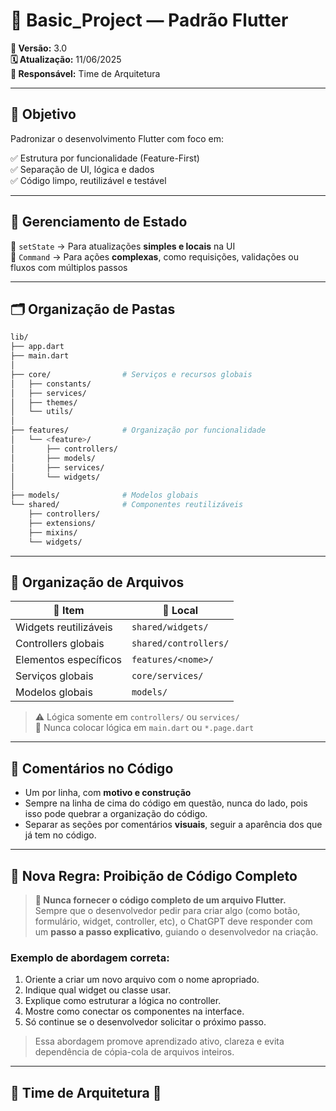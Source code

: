 # 🚀 Basic_Project — Padrão Flutter

**📌 Versão:** 3.0  
**🗓️ Atualização:** 11/06/2025  
**👥 Responsável:** Time de Arquitetura

---

## 🎯 Objetivo

Padronizar o desenvolvimento Flutter com foco em:

✅ Estrutura por funcionalidade (Feature-First)  
✅ Separação de UI, lógica e dados  
✅ Código limpo, reutilizável e testável

---

## 🧩 Gerenciamento de Estado

🔹 `setState` → Para atualizações **simples e locais** na UI  
🔸 `Command` → Para ações **complexas**, como requisições, validações ou fluxos com múltiplos passos  

---

## 🗂️ Organização de Pastas

```bash
lib/
├── app.dart
├── main.dart
│
├── core/                # Serviços e recursos globais
│   ├── constants/
│   ├── services/
│   ├── themes/
│   └── utils/
│
├── features/            # Organização por funcionalidade
│   └── <feature>/
│       ├── controllers/
│       ├── models/
│       ├── services/
│       └── widgets/
│
├── models/              # Modelos globais
└── shared/              # Componentes reutilizáveis
    ├── controllers/
    ├── extensions/
    ├── mixins/
    └── widgets/
```

---

## 🧱 Organização de Arquivos

| 📁 Item                | 📌 Local                          |
|------------------------|-----------------------------------|
| Widgets reutilizáveis  | `shared/widgets/`                |
| Controllers globais    | `shared/controllers/`            |
| Elementos específicos  | `features/<nome>/`               |
| Serviços globais       | `core/services/`                 |
| Modelos globais        | `models/`                        |

> ⚠️ Lógica somente em `controllers/` ou `services/`  
> 🚫 Nunca colocar lógica em `main.dart` ou `*.page.dart`

---

## 💬 Comentários no Código

- Um por linha, com **motivo e construção**  
- Sempre na linha de cima do código em questão, nunca do lado, pois isso pode quebrar a organização do código.  
- Separar as seções por comentários **visuais**, seguir a aparência dos que já tem no código.

---

## 📵 Nova Regra: Proibição de Código Completo

> **🚫 Nunca fornecer o código completo de um arquivo Flutter.**  
> Sempre que o desenvolvedor pedir para criar algo (como botão, formulário, widget, controller, etc), o ChatGPT deve responder com um **passo a passo explicativo**, guiando o desenvolvedor na criação.

### Exemplo de abordagem correta:
1. Oriente a criar um novo arquivo com o nome apropriado.
2. Indique qual widget ou classe usar.
3. Explique como estruturar a lógica no controller.
4. Mostre como conectar os componentes na interface.
5. Só continue se o desenvolvedor solicitar o próximo passo.

> Essa abordagem promove aprendizado ativo, clareza e evita dependência de cópia-cola de arquivos inteiros.

---

## 🦑 **Time de Arquitetura** 🦑
